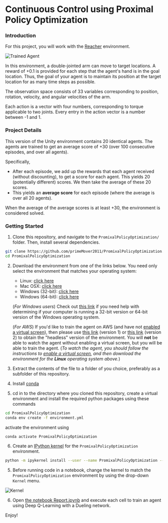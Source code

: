 [//]: # (Image References)

[image1]: https://user-images.githubusercontent.com/10624937/43851024-320ba930-9aff-11e8-8493-ee547c6af349.gif "Trained Agent"

# Continuous Control using Proximal Policy Optimization 

### Introduction

For this project, you will work with the [Reacher](https://github.com/Unity-Technologies/ml-agents/blob/master/docs/Learning-Environment-Examples.md#reacher) environment.

![Trained Agent][image1]

In this environment, a double-jointed arm can move to target locations. A reward of +0.1 is provided for each step that the agent's hand is in the goal location. Thus, the goal of your agent is to maintain its position at the target location for as many time steps as possible.

The observation space consists of 33 variables corresponding to position, rotation, velocity, and angular velocities of the arm.

Each action is a vector with four numbers, corresponding to torque applicable to two joints. Every entry in the action vector is a number between -1 and 1.

### Project Details

This version of the Unity environment contains 20 identical agents.
The agents are trained to get an average score of +30 (over 100 consecutive episodes, and over all agents).

  Specifically,
- After each episode, we add up the rewards that each agent received (without discounting), to get a score for each agent.  This yields 20 (potentially different) scores.  We then take the average of these 20 scores. 
- This yields an **average score** for each episode (where the average is over all 20 agents).

When the average of the average scores is at least +30, the environment is considered solved.

### Getting Started

1. Clone this repository, and navigate to the `PromixalPolicyOptimization/` folder.  Then, install several dependencies.

```bash
git clone https://github.com/primeMover2011/PromixalPolicyOptimization.git
cd PromixalPolicyOptimization
```


2. Download the environment from one of the links below.  You need only select the environment that matches your operating system:

    - Linux: [click here](https://s3-us-west-1.amazonaws.com/udacity-drlnd/P2/Reacher/Reacher_Linux.zip)
    - Mac OSX: [click here](https://s3-us-west-1.amazonaws.com/udacity-drlnd/P2/Reacher/Reacher.app.zip)
    - Windows (32-bit): [click here](https://s3-us-west-1.amazonaws.com/udacity-drlnd/P2/Reacher/Reacher_Windows_x86.zip)
    - Windows (64-bit): [click here](https://s3-us-west-1.amazonaws.com/udacity-drlnd/P2/Reacher/Reacher_Windows_x86_64.zip)

    (_For Windows users_) Check out [this link](https://support.microsoft.com/en-us/help/827218/how-to-determine-whether-a-computer-is-running-a-32-bit-version-or-64) if you need help with determining if your computer is running a 32-bit version or 64-bit version of the Windows operating system.

    (_For AWS_) If you'd like to train the agent on AWS (and have not [enabled a virtual screen](https://github.com/Unity-Technologies/ml-agents/blob/master/docs/Training-on-Amazon-Web-Service.md)), then please use [this link](https://s3-us-west-1.amazonaws.com/udacity-drlnd/P2/Reacher/one_agent/Reacher_Linux_NoVis.zip) (version 1) or [this link](https://s3-us-west-1.amazonaws.com/udacity-drlnd/P2/Reacher/Reacher_Linux_NoVis.zip) (version 2) to obtain the "headless" version of the environment.  You will **not** be able to watch the agent without enabling a virtual screen, but you will be able to train the agent.  (_To watch the agent, you should follow the instructions to [enable a virtual screen](https://github.com/Unity-Technologies/ml-agents/blob/master/docs/Training-on-Amazon-Web-Service.md), and then download the environment for the **Linux** operating system above._)


3. Extract the contents of the file to a folder of you choice, preferably as a subfolder of this repository.

4. Install [conda](https://conda.io/en/latest/miniconda.html) 

5. cd in to the directory where you cloned this repository, create a virtual environment and install the required python packages using these commands

```bash
cd PromixalPolicyOptimization
conda env create -f environment.yml
```

activate the environment using

```bash
conda activate PromixalPolicyOptimization
```

6. Create an [IPython kernel](http://ipython.readthedocs.io/en/stable/install/kernel_install.html) for the `PromixalPolicyOptimization` environment.  
```bash
python -m ipykernel install --user --name PromixalPolicyOptimization --display-name "PromixalPolicyOptimization"
```
5. Before running code in a notebook, change the kernel to match the `PromixalPolicyOptimization` environment by using the drop-down `Kernel` menu. 

![Kernel](./change_kernel.png)

6. Open [the notebook Report.ipynb](./Report.ipynb) and execute each cell to train an agent using Deep Q-Learning with a Dueling network.

Enjoy!




